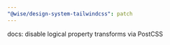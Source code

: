 ```yaml
---
"@wise/design-system-tailwindcss": patch
---
```


docs: disable logical property transforms via PostCSS
